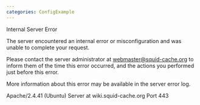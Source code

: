```yaml
---
categories: ConfigExample
---
```

Internal Server Error

The server encountered an internal error or misconfiguration and was
unable to complete your request.

Please contact the server administrator at webmaster@squid-cache.org to
inform them of the time this error occurred, and the actions you
performed just before this error.

More information about this error may be available in the server error
log.

Apache/2.4.41 (Ubuntu) Server at wiki.squid-cache.org Port 443

